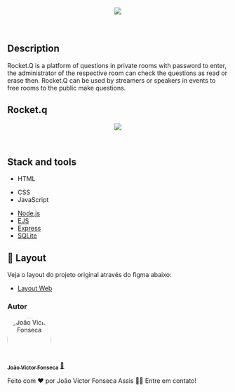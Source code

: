 <h1 align="center">
    <img  src="https://user-images.githubusercontent.com/84512746/217890239-560ef617-2303-4292-a6e5-fb974d381faa.png" />
</h1>

<br>

## Description

Rocket.Q is a platform of questions in private rooms with password to enter, the administrator of the respective room can check the questions as read or erase then. Rocket.Q can be used by streamers or speakers in events to free rooms to the public make questions.


## Rocket.q

<p  align="center">
  <img src="https://user-images.githubusercontent.com/84512746/217846891-8e2029c3-b587-4aa6-bfb8-5498c5bc6ca9.png"/>
   
</p>


<br>

## Stack and tools

* HTML
- CSS
- JavaScript
* [Node.js](https://nodejs.org/en/)
* [EJS](https://ejs.co/)
* [Express](https://expressjs.com/)
* [SQLite](https://www.sqlite.org/)



## 🔖 Layout
Veja o layout do projeto original através do figma abaixo:
- [Layout Web](https://www.figma.com/file/jpHicWJGX9qvlM8RzNoHSn/Roquet.q-%2302-(Copy)?node-id=0%3A1&t=KmOybADotGIW76aI-0)

### Autor


<a href="https://github.com/account" align="center" >
 <img style="border-radius: 50%;" src="https://avatars.githubusercontent.com/u/84512746?v=4" width="100px;" alt="João Victor Fonseca" />
 <br />
 <sub><b>João Victor Fonseca</b></sub></a> <a href="https://github.com/joao-victor-fonseca" title="perfil">🚀
 </a>


Feito com ❤️ por João Victor Fonseca Assis 👋🏽 Entre em contato!
